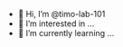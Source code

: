 - 👋 Hi, I’m @timo-lab-101
- 👀 I’m interested in ...
- 🌱 I’m currently learning ...


<!---
timo-lab-101/timo-lab-101 is a ✨ special ✨ repository because its `README.md` (this file) appears on your GitHub profile.
You can click the Preview link to take a look at your changes.
--->
